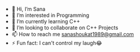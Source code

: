 - 👋 Hi, I’m Sana
- 👀 I’m interested in Programming
- 🌱 I’m currently learning C++
- 💞️ I’m looking to collaborate on C++ Projects
- 📫 How to reach me sanashoukat1989@gmail.com
- ⚡ Fun fact: I can't control my laugh😂
